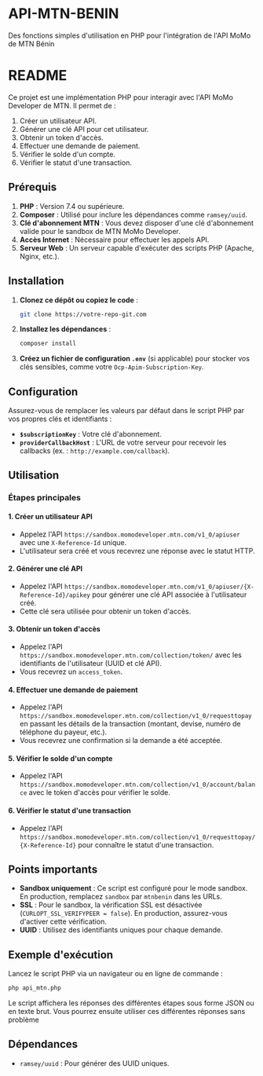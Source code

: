# API-MTN-BENIN
Des fonctions simples d'utilisation en PHP pour l'intégration de l'API MoMo de MTN Bénin
# README

Ce projet est une implémentation PHP pour interagir avec l'API MoMo Developer de MTN. Il permet de :

1. Créer un utilisateur API.
2. Générer une clé API pour cet utilisateur.
3. Obtenir un token d'accès.
4. Effectuer une demande de paiement.
5. Vérifier le solde d'un compte.
6. Vérifier le statut d'une transaction.

## Prérequis

1. **PHP** : Version 7.4 ou supérieure.
2. **Composer** : Utilisé pour inclure les dépendances comme `ramsey/uuid`.
3. **Clé d'abonnement MTN** : Vous devez disposer d'une clé d'abonnement valide pour le sandbox de MTN MoMo Developer.
4. **Accès Internet** : Nécessaire pour effectuer les appels API.
5. **Serveur Web** : Un serveur capable d'exécuter des scripts PHP (Apache, Nginx, etc.).

## Installation

1. **Clonez ce dépôt ou copiez le code** :
   ```bash
   git clone https://votre-repo-git.com
   ```
2. **Installez les dépendances** :
   ```bash
   composer install
   ```
3. **Créez un fichier de configuration `.env`** (si applicable) pour stocker vos clés sensibles, comme votre `Ocp-Apim-Subscription-Key`.

## Configuration

Assurez-vous de remplacer les valeurs par défaut dans le script PHP par vos propres clés et identifiants :

- **`$subscriptionKey`** : Votre clé d'abonnement.
- **`providerCallbackHost`** : L'URL de votre serveur pour recevoir les callbacks (ex. : `http://example.com/callback`).

## Utilisation

### Étapes principales

#### 1. Créer un utilisateur API

- Appelez l'API `https://sandbox.momodeveloper.mtn.com/v1_0/apiuser` avec une `X-Reference-Id` unique.
- L'utilisateur sera créé et vous recevrez une réponse avec le statut HTTP.

#### 2. Générer une clé API

- Appelez l'API `https://sandbox.momodeveloper.mtn.com/v1_0/apiuser/{X-Reference-Id}/apikey` pour générer une clé API associée à l'utilisateur créé.
- Cette clé sera utilisée pour obtenir un token d'accès.

#### 3. Obtenir un token d'accès

- Appelez l'API `https://sandbox.momodeveloper.mtn.com/collection/token/` avec les identifiants de l'utilisateur (UUID et clé API).
- Vous recevrez un `access_token`.

#### 4. Effectuer une demande de paiement

- Appelez l'API `https://sandbox.momodeveloper.mtn.com/collection/v1_0/requesttopay` en passant les détails de la transaction (montant, devise, numéro de téléphone du payeur, etc.).
- Vous recevrez une confirmation si la demande a été acceptée.

#### 5. Vérifier le solde d'un compte

- Appelez l'API `https://sandbox.momodeveloper.mtn.com/collection/v1_0/account/balance` avec le token d'accès pour vérifier le solde.

#### 6. Vérifier le statut d'une transaction

- Appelez l'API `https://sandbox.momodeveloper.mtn.com/collection/v1_0/requesttopay/{X-Reference-Id}` pour connaître le statut d'une transaction.

## Points importants

- **Sandbox uniquement** : Ce script est configuré pour le mode sandbox. En production, remplacez `sandbox` par `mtnbenin` dans les URLs.
- **SSL** : Pour le sandbox, la vérification SSL est désactivée (`CURLOPT_SSL_VERIFYPEER = false`). En production, assurez-vous d'activer cette vérification.
- **UUID** : Utilisez des identifiants uniques pour chaque demande.

## Exemple d'exécution

Lancez le script PHP via un navigateur ou en ligne de commande :

```bash
php api_mtn.php
```

Le script affichera les réponses des différentes étapes sous forme JSON ou en texte brut. Vous pourrez ensuite utiliser ces différentes réponses sans problème

## Dépendances

- `ramsey/uuid` : Pour générer des UUID uniques.

